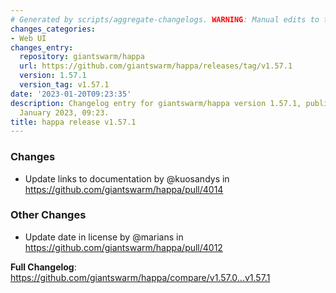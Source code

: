 ```yaml
---
# Generated by scripts/aggregate-changelogs. WARNING: Manual edits to this files will be overwritten.
changes_categories:
- Web UI
changes_entry:
  repository: giantswarm/happa
  url: https://github.com/giantswarm/happa/releases/tag/v1.57.1
  version: 1.57.1
  version_tag: v1.57.1
date: '2023-01-20T09:23:35'
description: Changelog entry for giantswarm/happa version 1.57.1, published on 20
  January 2023, 09:23.
title: happa release v1.57.1
---
```


<!-- Release notes generated using configuration in .github/release.yml at main -->

### Changes
* Update links to documentation by @kuosandys in https://github.com/giantswarm/happa/pull/4014

### Other Changes
* Update date in license by @marians in https://github.com/giantswarm/happa/pull/4012


**Full Changelog**: https://github.com/giantswarm/happa/compare/v1.57.0...v1.57.1
